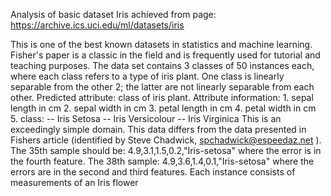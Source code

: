 Analysis of basic dataset Iris achieved from page:
https://archive.ics.uci.edu/ml/datasets/iris

This is one of the best known datasets in statistics and machine learning. Fisher's paper is a classic in the field and is frequently used for tutorial and teaching purposes. The data set contains 3 classes of 50 instances each, where each class refers to a type of iris plant. One class is linearly separable from the other 2; the latter are not linearly separable from each other. Predicted attribute: class of iris plant. Attribute information: 1. sepal length in cm 2. sepal width in cm 3. petal length in cm 4. petal width in cm 5. class: -- Iris Setosa -- Iris Versicolour -- Iris Virginica This is an exceedingly simple domain. This data differs from the data presented in Fishers article (identified by Steve Chadwick, spchadwick@espeedaz.net ). The 35th sample should be: 4.9,3.1,1.5,0.2,"Iris-setosa" where the error is in the fourth feature. The 38th sample: 4.9,3.6,1.4,0.1,"Iris-setosa" where the errors are in the second and third features. Each instance consists of measurements of an Iris flower
